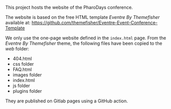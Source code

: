This project hosts the website of the PharoDays conference.

The website is based on the free HTML template *Eventre By Themefisher* available at: https://github.com/themefisher/Eventre-Event-Conference-Template

We only use the one-page website defined in the `index.html` page.
From the *Eventre By Themefisher* theme, the following files have been copied to the *web* folder:
- 404.html
- css folder
- FAQ.html
- images folder
- index.html
- js folder
- plugins folder

They are published on Gitlab pages using a GitHub action.
